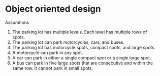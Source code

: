 # Object oriented design
Assumtions
1) The parking lot has multiple levels. Each level has multiple rows of spots.
2) The parking lot can park motorcycles, cars, and buses.
3) The parking lot has motorcycle spots, compact spots, and large spots.
4) A motorcycle can park in any spot.
5) A car can park in either a single compact spot or a single large spot.
6) A bus can park in five large spots that are consecutive and within the same row. It cannot park in small spots.
